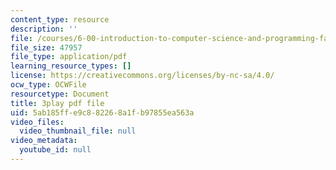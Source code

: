 ```yaml
---
content_type: resource
description: ''
file: /courses/6-00-introduction-to-computer-science-and-programming-fall-2008/5ab185ffe9c882268a1fb97855ea563a_QJ_MPc0TobI.pdf
file_size: 47957
file_type: application/pdf
learning_resource_types: []
license: https://creativecommons.org/licenses/by-nc-sa/4.0/
ocw_type: OCWFile
resourcetype: Document
title: 3play pdf file
uid: 5ab185ff-e9c8-8226-8a1f-b97855ea563a
video_files:
  video_thumbnail_file: null
video_metadata:
  youtube_id: null
---
```

